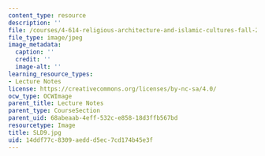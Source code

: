 ```yaml
---
content_type: resource
description: ''
file: /courses/4-614-religious-architecture-and-islamic-cultures-fall-2002/14ddf77c8309aeddd5ec7cd174b45e3f_SLD9.jpg
file_type: image/jpeg
image_metadata:
  caption: ''
  credit: ''
  image-alt: ''
learning_resource_types:
- Lecture Notes
license: https://creativecommons.org/licenses/by-nc-sa/4.0/
ocw_type: OCWImage
parent_title: Lecture Notes
parent_type: CourseSection
parent_uid: 68abeaab-4eff-532c-e858-18d3ffb567bd
resourcetype: Image
title: SLD9.jpg
uid: 14ddf77c-8309-aedd-d5ec-7cd174b45e3f
---
```

